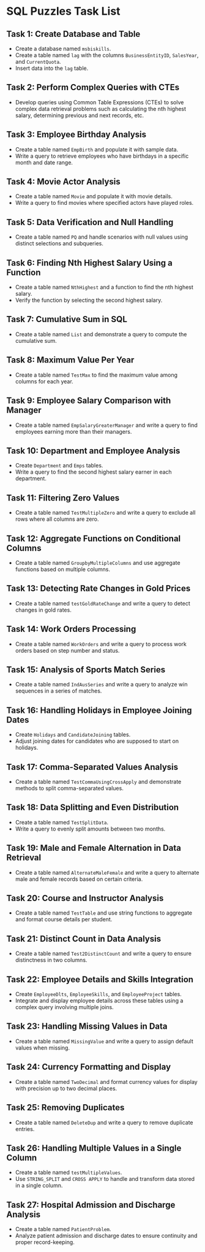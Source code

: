 # SQL Puzzles Task List

## Task 1: Create Database and Table
- Create a database named `msbiskills`.
- Create a table named `lag` with the columns `BusinessEntityID`, `SalesYear`, and `CurrentQuota`.
- Insert data into the `lag` table.

## Task 2: Perform Complex Queries with CTEs
- Develop queries using Common Table Expressions (CTEs) to solve complex data retrieval problems such as calculating the nth highest salary, determining previous and next records, etc.

## Task 3: Employee Birthday Analysis
- Create a table named `EmpBirth` and populate it with sample data.
- Write a query to retrieve employees who have birthdays in a specific month and date range.

## Task 4: Movie Actor Analysis
- Create a table named `Movie` and populate it with movie details.
- Write a query to find movies where specified actors have played roles.

## Task 5: Data Verification and Null Handling
- Create a table named `PQ` and handle scenarios with null values using distinct selections and subqueries.

## Task 6: Finding Nth Highest Salary Using a Function
- Create a table named `NthHighest` and a function to find the nth highest salary.
- Verify the function by selecting the second highest salary.

## Task 7: Cumulative Sum in SQL
- Create a table named `List` and demonstrate a query to compute the cumulative sum.

## Task 8: Maximum Value Per Year
- Create a table named `TestMax` to find the maximum value among columns for each year.

## Task 9: Employee Salary Comparison with Manager
- Create a table named `EmpSalaryGreaterManager` and write a query to find employees earning more than their managers.

## Task 10: Department and Employee Analysis
- Create `Department` and `Emps` tables.
- Write a query to find the second highest salary earner in each department.

## Task 11: Filtering Zero Values
- Create a table named `TestMultipleZero` and write a query to exclude all rows where all columns are zero.

## Task 12: Aggregate Functions on Conditional Columns
- Create a table named `GroupbyMultipleColumns` and use aggregate functions based on multiple columns.

## Task 13: Detecting Rate Changes in Gold Prices
- Create a table named `testGoldRateChange` and write a query to detect changes in gold rates.

## Task 14: Work Orders Processing
- Create a table named `WorkOrders` and write a query to process work orders based on step number and status.

## Task 15: Analysis of Sports Match Series
- Create a table named `IndAusSeries` and write a query to analyze win sequences in a series of matches.

## Task 16: Handling Holidays in Employee Joining Dates
- Create `Holidays` and `CandidateJoining` tables.
- Adjust joining dates for candidates who are supposed to start on holidays.

## Task 17: Comma-Separated Values Analysis
- Create a table named `TestCommaUsingCrossApply` and demonstrate methods to split comma-separated values.

## Task 18: Data Splitting and Even Distribution
- Create a table named `TestSplitData`.
- Write a query to evenly split amounts between two months.

## Task 19: Male and Female Alternation in Data Retrieval
- Create a table named `AlternateMaleFemale` and write a query to alternate male and female records based on certain criteria.

## Task 20: Course and Instructor Analysis
- Create a table named `TestTable` and use string functions to aggregate and format course details per student.

## Task 21: Distinct Count in Data Analysis
- Create a table named `Test2DistinctCount` and write a query to ensure distinctness in two columns.

## Task 22: Employee Details and Skills Integration
- Create `EmployeeDlts`, `EmployeeSkills`, and `EmployeeProject` tables.
- Integrate and display employee details across these tables using a complex query involving multiple joins.

## Task 23: Handling Missing Values in Data
- Create a table named `MissingValue` and write a query to assign default values when missing.

## Task 24: Currency Formatting and Display
- Create a table named `TwoDecimal` and format currency values for display with precision up to two decimal places.

## Task 25: Removing Duplicates
- Create a table named `DeleteDup` and write a query to remove duplicate entries.

## Task 26: Handling Multiple Values in a Single Column
- Create a table named `testMultipleValues`.
- Use `STRING_SPLIT` and `CROSS APPLY` to handle and transform data stored in a single column.

## Task 27: Hospital Admission and Discharge Analysis
- Create a table named `PatientProblem`.
- Analyze patient admission and discharge dates to ensure continuity and proper record-keeping.

